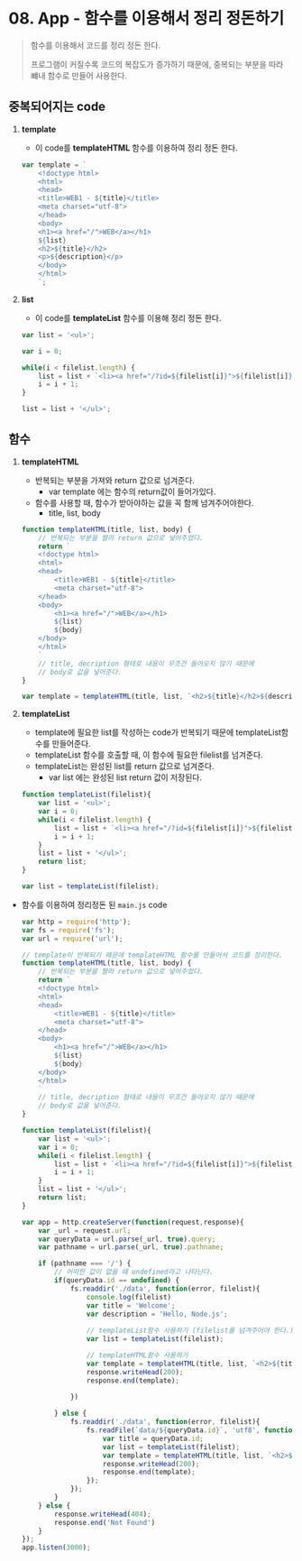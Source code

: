 # 08. App - 함수를 이용해서 정리 정돈하기

> 함수를 이용해서 코드를 정리 정돈 한다.
>
> 프로그램이 커질수록 코드의 복잡도가 증가하기 때문에, 중복되는 부분을 따라 뺴내 함수로 만들어 사용한다.



## 중복되어지는 code

1. **template**

   * 이 code를 **templateHTML** 함수를 이용하여 정리 정돈 한다.

   ```javascript
   var template = `
       <!doctype html>
       <html>
       <head>
       <title>WEB1 - ${title}</title>
       <meta charset="utf-8">
       </head>
       <body>
       <h1><a href="/">WEB</a></h1>
       ${list}
       <h2>${title}</h2>
       <p>${description}</p>
       </body>
       </html>
       `;
   ```


2. **list**

   * 이 code를 **templateList** 함수를 이용해 정리 정돈 한다.

   ```javascript
   var list = '<ul>';
   
   var i = 0;
   
   while(i < filelist.length) {
       list = list + `<li><a href="/?id=${filelist[i]}">${filelist[i]}</a></li>`;
       i = i + 1;
   }
   
   list = list + '</ul>';
   ```


## 함수

1. **templateHTML**

   * 반복되는 부분을 가져와 return 값으로 넘겨준다.
     * var template 에는 함수의 return값이 들어가있다.
   * 함수를 사용할 때, 함수가 받아야하는 값을 꼭 함께 넘겨주어야한다.
     * title, list, body

   ```javascript
   function templateHTML(title, list, body) {
       // 반복되는 부분을 짤라 return 값으로 넣어주었다.
       return `
       <!doctype html>
       <html>
       <head>
           <title>WEB1 - ${title}</title>
           <meta charset="utf-8">
       </head>
       <body>
           <h1><a href="/">WEB</a></h1>
           ${list}
           ${body}
       </body>
       </html>
       `
       // title, decription 형태로 내용이 무조건 들어오지 않기 때문에
       // body로 값을 넣어준다.
   }
   
   var template = templateHTML(title, list, `<h2>${title}</h2>${description}`)
   ```



2. **templateList**

   * template에 필요한 list를 작성하는 code가 반복되기 때문에 templateList함수를 만들어준다.
   * templateList 함수를 호출할 때, 이 함수에 필요한 filelist를 넘겨준다.
   * templateList는 완성된 list를 return 값으로 넘겨준다.
     * var list 에는 완성된 list return 값이 저장된다.

   ```javascript
   function templateList(filelist){
       var list = '<ul>';
       var i = 0;
       while(i < filelist.length) {
           list = list + `<li><a href="/?id=${filelist[i]}">${filelist[i]}</a></li>`;
           i = i + 1;
       }
       list = list + '</ul>';
       return list;
   }
   
   var list = templateList(filelist);
   ```



* 함수를 이용하여 정리정돈 된 `main.js` code

  ```javascript
  var http = require('http');
  var fs = require('fs');
  var url = require('url');
  
  // template이 반복되기 때문에 templateHTML 함수를 만들어서 코드를 정리한다.
  function templateHTML(title, list, body) {
      // 반복되는 부분을 짤라 return 값으로 넣어주었다.
      return `
      <!doctype html>
      <html>
      <head>
          <title>WEB1 - ${title}</title>
          <meta charset="utf-8">
      </head>
      <body>
          <h1><a href="/">WEB</a></h1>
          ${list}
          ${body}
      </body>
      </html>
      `
      // title, decription 형태로 내용이 무조건 들어오지 않기 때문에
      // body로 값을 넣어준다.
  }
  
  function templateList(filelist){
      var list = '<ul>';
      var i = 0;
      while(i < filelist.length) {
          list = list + `<li><a href="/?id=${filelist[i]}">${filelist[i]}</a></li>`;
          i = i + 1;
      }
      list = list + '</ul>';
      return list;
  }
  
  var app = http.createServer(function(request,response){
      var _url = request.url;
      var queryData = url.parse(_url, true).query;
      var pathname = url.parse(_url, true).pathname; 
  
      if (pathname === '/') {
          // 어떠한 값이 없을 때 undefined라고 나타난다.
          if(queryData.id == undefined) {
              fs.readdir('./data', function(error, filelist){
                  console.log(filelist)
                  var title = 'Welcome';
                  var description = 'Hello, Node.js';
                  
                  // templateList함수 사용하기 (filelist를 넘겨주어야 한다.)
                  var list = templateList(filelist);
  
                  // templateHTML함수 사용하기
                  var template = templateHTML(title, list, `<h2>${title}</h2>${description}`)
                  response.writeHead(200);
                  response.end(template);
              
              })
  
          } else {
              fs.readdir('./data', function(error, filelist){
                  fs.readFile(`data/${queryData.id}`, 'utf8', function(err, description){
                      var title = queryData.id;
                      var list = templateList(filelist);
                      var template = templateHTML(title, list, `<h2>${title}</h2>${description}`)
                      response.writeHead(200);
                      response.end(template);
                  });
              });
          }
      } else {
          response.writeHead(404);
          response.end('Not Found')
      }
  });
  app.listen(3000);
  ```
